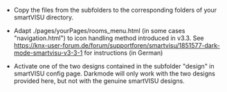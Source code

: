 - Copy the files from the subfolders to the corresponding folders of your smartVISU directory. 

- Adapt ./pages/yourPages/rooms_menu.html (in some cases "navigation.html") to icon handling method introduced in v3.3.
  See https://knx-user-forum.de/forum/supportforen/smartvisu/1851577-dark-mode-smartvisu-v3-3-1 for instructions (in German)

- Activate one of the two designs contained in the subfolder "design" in smartVISU config page. Darkmode will only work with the two designs provided here, but not with the genuine smartVISU designs.
